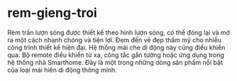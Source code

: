 # rem-gieng-troi
Rèm trần lượn sóng được thiết kế theo hình lượn sóng, có thể đóng lại và mở ra một cách nhanh chóng và tiện lợi. Đem đến vẻ đẹp thẩm mỹ cho nhiều công trình thiết kế hiện đại. Hệ thống mái che di động này cũng điều khiển qua: Bộ remote điều khiển từ xa, công tắc gắn tường hoặc ứng dụng trong hệ thống nhà Smarthome. Đây là một trong những dòng sản phẩm nổi bật của loại mái hiên di động thông minh.

